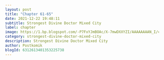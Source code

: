 ```yaml
---
layout: post 
title: "Chapter 61-65"
date: 2021-12-22 19:48:11
subtitle: Strongest Divine Doctor Mixed City
label: chapter
image: https://1.bp.blogspot.com/-P7FxYJmBOAc/X-7mwDXXYZI/AAAAAAAAN_I/ct8D8fYgZxcFD7_9xKdALKCifRhsmzDNwCLcBGAsYHQ/s72-c/Strongest-Divine-Doctor-Mixed-City.jpg
category: strongest-divine-doctor-mixed-city
description: Strongest Divine Doctor Mixed City
author: Postkomik
blogId: 6312613401353225738
---
```

